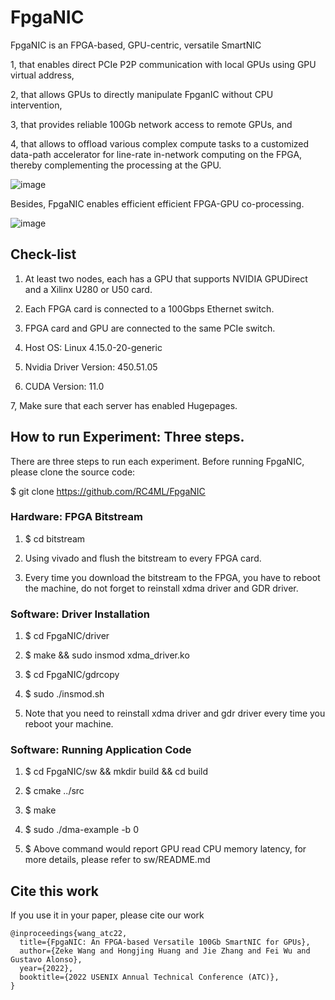 # FpgaNIC
FpgaNIC is an FPGA-based, GPU-centric, versatile SmartNIC 

1, that enables direct PCIe P2P communication with local GPUs using GPU virtual address, 

2, that allows GPUs to directly manipulate FpganIC without CPU intervention, 

3, that provides reliable 100Gb network access to remote GPUs, and 

4, that allows to offload various complex compute tasks to a customized data-path accelerator for line-rate in-network computing on the FPGA, thereby complementing the processing at the GPU. 

![image](https://user-images.githubusercontent.com/4263242/180594854-becb5c85-44d5-4a5e-9313-8fa433204292.png)


Besides, FpgaNIC enables efficient efficient FPGA-GPU co-processing.

![image](https://user-images.githubusercontent.com/4263242/180595084-6dd376f0-84cc-4aee-8db8-a623b454b855.png)



## Check-list
1. At least two nodes, each has a GPU that supports NVIDIA GPUDirect and a Xilinx U280 or U50 card.

2. Each FPGA card is connected to a 100Gbps Ethernet switch.

3. FPGA card and GPU are connected to the same PCIe switch.

4. Host OS: Linux 4.15.0-20-generic 

5. Nvidia Driver Version: 450.51.05 

6. CUDA Version: 11.0

7, Make sure that each server has enabled Hugepages. 

## How to run Experiment: Three steps.
There are three steps to run each experiment. Before running FpgaNIC, please clone the source code:

$ git clone https://github.com/RC4ML/FpgaNIC

### Hardware: FPGA Bitstream
1. $ cd bitstream

<!-- 2.  $ cmake ..

3. Make HLS IP core
    $ make installip
    
4. Create vivado project, add the hardware project option after make.
     $ make pcie_benchmark -->
     
2. Using vivado and flush the bitstream to every FPGA card.

3. Every time you download the bitstream to the FPGA, you have to reboot the machine, do not forget to reinstall
xdma driver and GDR driver.


### Software: Driver Installation
1. $ cd FpgaNIC/driver

2. $ make && sudo insmod xdma_driver.ko

3. $ cd FpgaNIC/gdrcopy

4. $ sudo ./insmod.sh

5. Note that you need to reinstall xdma driver and gdr driver every time you reboot your machine.

### Software: Running Application Code
1. $ cd FpgaNIC/sw && mkdir build && cd build

2. $ cmake ../src

3. $ make

4. $ sudo ./dma-example -b 0

5. $ Above command would report GPU read CPU memory latency, for more details, please refer to sw/README.md




## Cite this work
If you use it in your paper, please cite our work
```
@inproceedings{wang_atc22,
  title={FpgaNIC: An FPGA-based Versatile 100Gb SmartNIC for GPUs},
  author={Zeke Wang and Hongjing Huang and Jie Zhang and Fei Wu and Gustavo Alonso},
  year={2022},
  booktitle={2022 USENIX Annual Technical Conference (ATC)},
}
```

